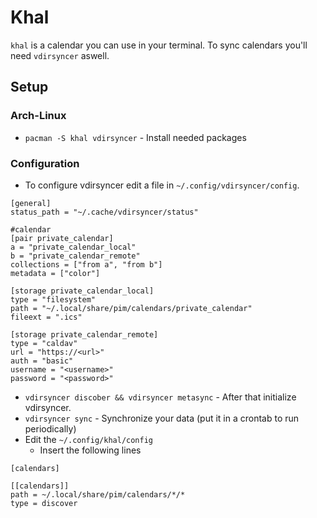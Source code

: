 # Khal

`khal` is a calendar you can use in your terminal.
To sync calendars you'll need `vdirsyncer` aswell.

## Setup

### Arch-Linux

- `pacman -S khal vdirsyncer` - Install needed packages

### Configuration

- To configure vdirsyncer edit a file in `~/.config/vdirsyncer/config`.

```
[general]
status_path = "~/.cache/vdirsyncer/status"

#calendar
[pair private_calendar]
a = "private_calendar_local"
b = "private_calendar_remote"
collections = ["from a", "from b"]
metadata = ["color"]

[storage private_calendar_local]
type = "filesystem"
path = "~/.local/share/pim/calendars/private_calendar"
fileext = ".ics"

[storage private_calendar_remote]
type = "caldav"
url = "https://<url>"
auth = "basic"
username = "<username>"
password = "<password>"

```

- `vdirsyncer discober && vdirsyncer metasync` - After that initialize vdirsyncer.
- `vdirsyncer sync` - Synchronize your data (put it in a crontab to run periodically)
- Edit the `~/.config/khal/config`
	-	Insert the following lines
```
[calendars]

[[calendars]]
path = ~/.local/share/pim/calendars/*/*
type = discover
```
